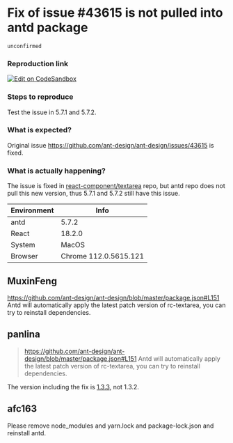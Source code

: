 # Fix of issue #43615 is not pulled into antd package

`unconfirmed`

### Reproduction link

[![Edit on CodeSandbox](https://codesandbox.io/static/img/play-codesandbox.svg)](https://codesandbox.io/s/antd-textarea-runtime-error-d3xdfs)

### Steps to reproduce

Test the issue in 5.7.1 and 5.7.2.

### What is expected?

Original issue https://github.com/ant-design/ant-design/issues/43615 is fixed.

### What is actually happening?

The issue is fixed in [react-component/textarea](https://github.com/react-component/textarea) repo, but antd repo does not pull this new version, thus 5.7.1 and 5.7.2 still have this issue.

| Environment | Info                  |
| ----------- | --------------------- |
| antd        | 5.7.2                 |
| React       | 18.2.0                |
| System      | MacOS                 |
| Browser     | Chrome 112.0.5615.121 |

<!-- generated by ant-design-issue-helper. DO NOT REMOVE -->

## MuxinFeng

https://github.com/ant-design/ant-design/blob/master/package.json#L151
Antd will automatically apply the latest patch version of rc-textarea, you can try to reinstall dependencies.

## panlina

> https://github.com/ant-design/ant-design/blob/master/package.json#L151 Antd will automatically apply the latest patch version of rc-textarea, you can try to reinstall dependencies.

The version including the fix is [1.3.3](https://github.com/react-component/textarea/releases/tag/v1.3.3), not 1.3.2.

## afc163

Please remove node_modules and yarn.lock and package-lock.json and reinstall antd.
